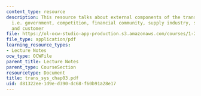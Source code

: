 ```yaml
---
content_type: resource
description: This resource talks about external components of the transportation system
  i.e. government, competition, financial community, supply industry, stakeholders
  and customer
file: https://ol-ocw-studio-app-production.s3.amazonaws.com/courses/1-221j-transportation-systems-fall-2004/d81322ee1d9ed390dc68f60b91a28e17_trans_sys_chap03.pdf
file_type: application/pdf
learning_resource_types:
- Lecture Notes
ocw_type: OCWFile
parent_title: Lecture Notes
parent_type: CourseSection
resourcetype: Document
title: trans_sys_chap03.pdf
uid: d81322ee-1d9e-d390-dc68-f60b91a28e17
---
```

